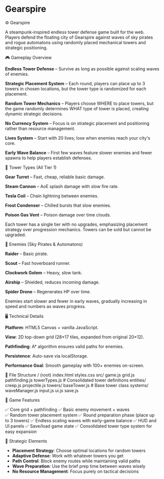 # Gearspire
⚙️ Gearspire

A steampunk-inspired endless tower defense game built for the web. Players defend the floating city of Gearspire against waves of sky pirates and rogue automatons using randomly placed mechanical towers and strategic positioning.

🎮 Gameplay Overview

**Endless Tower Defense** – Survive as long as possible against scaling waves of enemies.

**Strategic Placement System** – Each round, players can place up to 3 towers in chosen locations, but the tower type is randomized for each placement.

**Random Tower Mechanics** – Players choose WHERE to place towers, but the game randomly determines WHAT type of tower is placed, creating dynamic strategic decisions.

**No Currency System** – Focus is on strategic placement and positioning rather than resource management.

**Lives System** – Start with 20 lives; lose when enemies reach your city's core.

**Early Wave Balance** – First few waves feature slower enemies and fewer spawns to help players establish defenses.

🏰 Tower Types (All Tier 1)

**Gear Turret** – Fast, cheap, reliable basic damage.

**Steam Cannon** – AoE splash damage with slow fire rate.

**Tesla Coil** – Chain lightning between enemies.

**Frost Condenser** – Chilled bursts that slow enemies.

**Poison Gas Vent** – Poison damage over time clouds.

Each tower has a single tier with no upgrades, emphasizing placement strategy over progression mechanics. Towers can be sold but cannot be upgraded.

👾 Enemies (Sky Pirates & Automatons)

**Raider** – Basic pirate.

**Scout** – Fast hoverboard runner.

**Clockwork Golem** – Heavy, slow tank.

**Airship** – Shielded, reduces incoming damage.

**Spider Drone** – Regenerates HP over time.

Enemies start slower and fewer in early waves, gradually increasing in speed and numbers as waves progress.

🖥️ Technical Details

**Platform**: HTML5 Canvas + vanilla JavaScript.

**View**: 2D top-down grid (28×17 tiles, expanded from original 20×12).

**Pathfinding**: A* algorithm ensures valid paths for enemies.

**Persistence**: Auto-save via localStorage.

**Performance Goal**: Smooth gameplay with 100+ enemies on-screen.

📂 File Structure
/ (root)
  index.html
  styles.css
  src/
    game.js
    grid.js
    pathfinding.js
    towerTypes.js          # Consolidated tower definitions
    entities/
      creep.js
      projectile.js
      towers/
        baseTower.js       # Base tower class
    systems/
      waveManager.js
      input.js
      ui.js
      save.js

🚀 Game Features

✅ Core grid + pathfinding
✅ Basic enemy movement + waves  
✅ Random tower placement system
✅ Round preparation phase (place up to 3 towers)
✅ Endless scaling waves with early-game balance
✅ HUD and UI panels
✅ Save/load game state
✅ Consolidated tower type system for easy expansion

🎯 Strategic Elements

- **Placement Strategy**: Choose optimal locations for random towers
- **Adaptive Defense**: Work with whatever towers you get
- **Path Control**: Block enemy routes while maintaining valid paths
- **Wave Preparation**: Use the brief prep time between waves wisely
- **No Resource Management**: Focus purely on tactical decisions